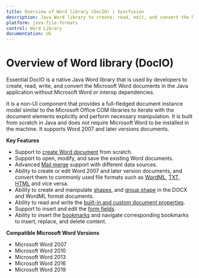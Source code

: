 ```yaml
---
title: Overview of Word library (DocIO) | Syncfusion
description: Java Word library to create, read, edit, and convert the Microsoft Word documents in the Java application without Microsoft Word or interop dependencies.
platform: java-file-formats
control: Word Library
documentation: UG
---
```

# Overview of Word library (DocIO)

Essential DocIO is a native Java Word library that is used by developers to create, read, write, and convert the Microsoft Word documents in the Java application without Microsoft Word or interop dependencies.

It is a non-UI component that provides a full-fledged document instance model similar to the Microsoft Office COM libraries to iterate with the document elements explicitly and perform necessary manipulation. It is built from scratch in Java and does not require Microsoft Word to be installed in the machine. It supports Word 2007 and later versions documents.

**Key Features**

* Support to [create Word document](https://help.syncfusion.com/java-file-formats/word-library/getting-started) from scratch.
* Support to open, modify, and save the existing Word documents.
* Advanced [Mail merge](https://help.syncfusion.com/java-file-formats/word-library/working-with-mail-merge) support with different data sources.
* Ability to create or edit Word 2007 and later version documents, and convert them to commonly used file formats such as [WordML](https://help.syncfusion.com/java-file-formats/word-library/word-file-formats#word-processing-xml-xml), [TXT](https://help.syncfusion.com/java-file-formats/word-library/text), [HTML](https://help.syncfusion.com/java-file-formats/word-library/html) and vice versa.
* Ability to create and manipulate [shapes](https://help.syncfusion.com/java-file-formats/word-library/working-with-shapes), and [group shape](https://help.syncfusion.com/java-file-formats/word-library/working-with-shapes#grouping-shapes) in the DOCX and WordML format documents.
* Ability to read and write the [built-in and custom document properties](https://help.syncfusion.com/java-file-formats/word-library/working-with-word-document#working-with-word-document-properties).
* Support to insert and edit the [form fields](https://help.syncfusion.com/java-file-formats/word-library/working-with-form-fields).
* Ability to insert the [bookmarks](https://help.syncfusion.com/java-file-formats/word-library/working-with-bookmarks) and navigate corresponding bookmarks to insert, replace, and delete content.

**Compatible Microsoft Word Versions**

* Microsoft Word 2007
* Microsoft Word 2010
* Microsoft Word 2013
* Microsoft Word 2016
* Microsoft Word 2019
